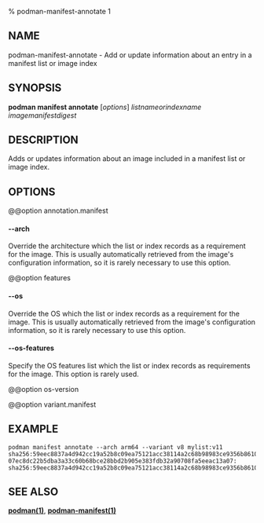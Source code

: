 % podman-manifest-annotate 1

## NAME

podman\-manifest\-annotate - Add or update information about an entry in a manifest list or image index

## SYNOPSIS

**podman manifest annotate** [*options*] _listnameorindexname_ _imagemanifestdigest_

## DESCRIPTION

Adds or updates information about an image included in a manifest list or image index.

## OPTIONS

@@option annotation.manifest

#### **--arch**

Override the architecture which the list or index records as a requirement for
the image. This is usually automatically retrieved from the image's
configuration information, so it is rarely necessary to use this option.

@@option features

#### **--os**

Override the OS which the list or index records as a requirement for the image.
This is usually automatically retrieved from the image's configuration
information, so it is rarely necessary to use this option.

#### **--os-features**

Specify the OS features list which the list or index records as requirements
for the image. This option is rarely used.

@@option os-version

@@option variant.manifest

## EXAMPLE

```
podman manifest annotate --arch arm64 --variant v8 mylist:v11 sha256:59eec8837a4d942cc19a52b8c09ea75121acc38114a2c68b98983ce9356b8610
07ec8dc22b5dba3a33c60b68bce28bbd2b905e383fdb32a90708fa5eeac13a07: sha256:59eec8837a4d942cc19a52b8c09ea75121acc38114a2c68b98983ce9356b8610
```

## SEE ALSO

**[podman(1)](commands/podman.md)**, **[podman-manifest(1)](commands/podman-manifest/podman-manifest.md)**

